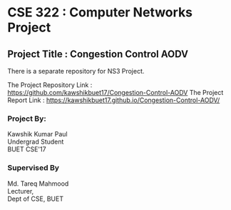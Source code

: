 CSE 322 : Computer Networks Project
====================================

## Project Title : Congestion Control AODV


There is a separate repository for NS3 Project.

The Project Repository Link : <https://github.com/kawshikbuet17/Congestion-Control-AODV>
The Project Report Link : <https://kawshikbuet17.github.io/Congestion-Control-AODV/>

### Project By:
Kawshik Kumar Paul\
Undergrad Student\
BUET CSE'17

### Supervised By
Md. Tareq Mahmood\
Lecturer,\
Dept of CSE, BUET
